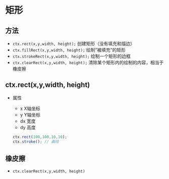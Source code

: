 # 矩形

## 方法

+ `ctx.rect(x,y,width, height);` 创建矩形（没有填充和描边）
+ `ctx.fillRect(x,y,width, height);` 绘制“被填充”的矩形
+ `ctx.strokeRect(x,y,width, height);` 绘制一个矩形的边框
+ `ctx.clearRect(x,y,width, height);` 清除某个矩形内的绘制的内容，相当于橡皮擦

## ctx.rect(x,y,width, height)

+ 属性

  + x X轴坐标
  + y Y轴坐标
  + dx 宽度
  + dy 高度

  ```js
  ctx.rect(100,100,10,10);
  ctx.stroke(); // 画线
  ```

## 橡皮擦

+ `ctx.clearRect(x,y,width, height)`
